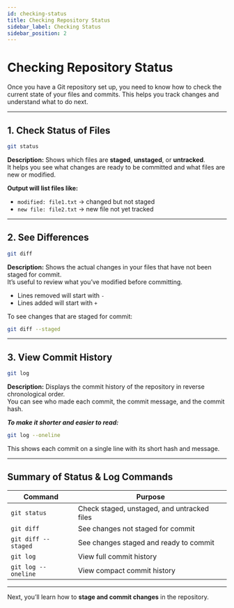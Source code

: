 ```yaml
---
id: checking-status
title: Checking Repository Status
sidebar_label: Checking Status
sidebar_position: 2
---
```


# Checking Repository Status

Once you have a Git repository set up, you need to know how to check the current state of your files and commits. This helps you track changes and understand what to do next.

---

## 1. Check Status of Files

```bash
git status
```
**Description:** Shows which files are **staged**, **unstaged**, or **untracked**.  
It helps you see what changes are ready to be committed and what files are new or modified.


**Output will list files like:**

- `modified: file1.txt` → changed but not staged  
- `new file: file2.txt` → new file not yet tracked  

---

## 2. See Differences

```bash
git diff
```
**Description:** Shows the actual changes in your files that have not been staged for commit.  
It’s useful to review what you’ve modified before committing.

- Lines removed will start with `-`  
- Lines added will start with `+`  

To see changes that are staged for commit:

```bash
git diff --staged
```
---

## 3. View Commit History

```bash
git log
```
**Description:** Displays the commit history of the repository in reverse chronological order.  
You can see who made each commit, the commit message, and the commit hash.

***To make it shorter and easier to read:***

```bash
git log --oneline
```
This shows each commit on a single line with its short hash and message.

---

## Summary of Status & Log Commands

| Command             | Purpose                                     |
| ------------------- | ------------------------------------------- |
| `git status`        | Check staged, unstaged, and untracked files |
| `git diff`          | See changes not staged for commit           |
| `git diff --staged` | See changes staged and ready to commit      |
| `git log`           | View full commit history                    |
| `git log --oneline` | View compact commit history                 |

---

Next, you’ll learn how to **stage and commit changes** in the repository.
